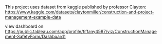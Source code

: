 This project uses dataset from kaggle published by professor Clayton: https://www.kaggle.com/datasets/claytonmiller/construction-and-project-management-example-data


view dashboard on 
https://public.tableau.com/app/profile/tiffany4587/viz/ConstructionManagement-SafetyForm/Dashboard1
